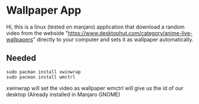 # Wallpaper App
Hi, this is a linux (tested on manjaro) application that download a random video from the webside "https://www.desktophut.com/category/anime-live-wallpapers" directly to your computer and sets it as wallpaper automatically.

## Needed
```console
sudo pacman install xwinwrap
sudo pacman install wmctrl  
```
xwinwrap will set the video as wallpaper
wmctrl will give us the id of our desktop (Already installed in Manjaro GNOME)
